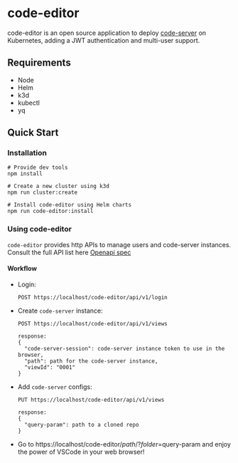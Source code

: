 # code-editor
code-editor is an open source application to deploy [code-server](https://github.com/coder/code-server) on Kubernetes, adding a JWT authentication and multi-user support.

## Requirements

- Node
- Helm
- k3d
- kubectl
- yq

## Quick Start

### Installation
  
    # Provide dev tools
    npm install

    # Create a new cluster using k3d
    npm run cluster:create

    # Install code-editor using Helm charts
    npm run code-editor:install

### Using code-editor

  `code-editor` provides http APIs to manage users and code-server instances. Consult the full API list here [Openapi spec](https://github.com/torchiaf/code-editor/blob/main/docs/openapi.yaml)

#### Workflow
  
- Login:
  ```
  POST https://localhost/code-editor/api/v1/login
  ```
- Create `code-server` instance:
  ```
  POST https://localhost/code-editor/api/v1/views

  response:
  {
    "code-server-session": code-server instance token to use in the browser,
    "path": path for the code-server instance,
    "viewId": "0001"
  }
  ```
- Add `code-server` configs:
  ```
  PUT https://localhost/code-editor/api/v1/views

  response:
  {
    "query-param": path to a cloned repo
  }
  ```

- Go to https://localhost/code-editor/$path/?folder=$query-param and enjoy the power of VSCode in your web browser!
